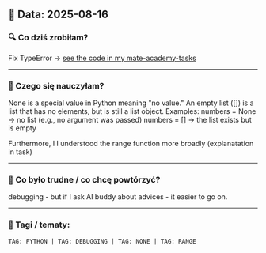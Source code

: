 ## 📅 Data: 2025-08-16

### 🔍 Co dziś zrobiłam?
Fix TypeError -> [see the code in my mate-academy-tasks](https://github.com/katarzynaroza/python-developer-journey/blob/main/mate-academy-tasks/2025/2025-08-16-max-num-and-None.md)

---

### 🧠 Czego się nauczyłam?
None is a special value in Python meaning "no value." An empty list ([]) is a list that has no elements, but is still a list object. Examples:
numbers = None → no list (e.g., no argument was passed)
numbers = [] → the list exists but is empty

Furthermore, I I understood the range function more broadly (explanatation in task)

---

### 🧩 Co było trudne / co chcę powtórzyć?
debugging - but if I ask AI buddy about advices - it easier to go on. 

---

### 🔖 Tagi / tematy:
`TAG: PYTHON | TAG: DEBUGGING | TAG: NONE | TAG: RANGE`  

